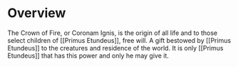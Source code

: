 # Overview
The Crown of Fire, or Coronam Ignis, is the origin of all life and to those select children of [[Primus Etundeus]], free will. A gift bestowed by [[Primus Etundeus]]  to the creatures and residence of the world. It is only [[Primus Etundeus]] that has this power and only he may give it. 